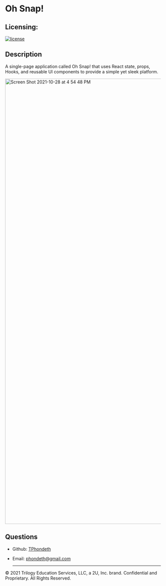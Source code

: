 # Oh Snap!

## Licensing:
[![license](https://img.shields.io/badge/license-MIT-brightgreen)](https://shields.io)

## Description
 A single-page application called Oh Snap! that uses React state, props, Hooks, and reusable UI components to provide a simple yet sleek platform.

<img width="1436" alt="Screen Shot 2021-10-28 at 4 54 48 PM" src="https://user-images.githubusercontent.com/77017355/139334484-9e5f36e8-97ae-4f72-8c77-6a681865a9a3.png">

## Questions
- Github: [TPhondeth](https://github.com/TPhondeth)
- Email: phondeth@gmail.com
  
  ----
© 2021 Trilogy Education Services, LLC, a 2U, Inc. brand. Confidential and Proprietary. All Rights Reserved.
